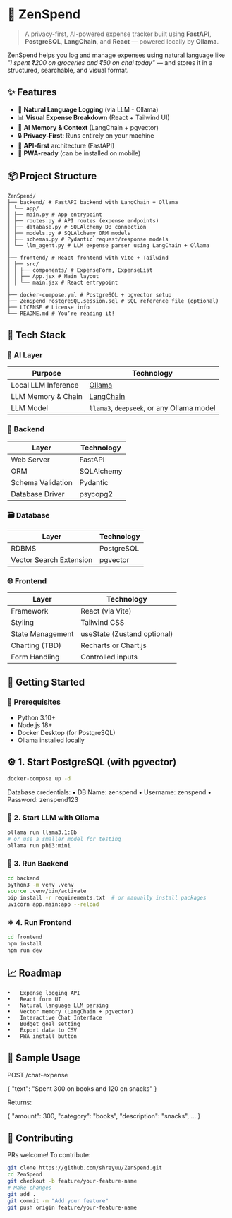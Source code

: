 # 🧘 ZenSpend

> A privacy-first, AI-powered expense tracker built using **FastAPI**, **PostgreSQL**, **LangChain**, and **React** — powered locally by **Ollama**.

ZenSpend helps you log and manage expenses using natural language like  
_"I spent ₹200 on groceries and ₹50 on chai today"_ — and stores it in a structured, searchable, and visual format.

## ✨ Features

- 💬 **Natural Language Logging** (via LLM - Ollama)
- 📊 **Visual Expense Breakdown** (React + Tailwind UI)
- 🧠 **AI Memory & Context** (LangChain + pgvector)
- 🔒 **Privacy-First**: Runs entirely on your machine
- 🔌 **API-first** architecture (FastAPI)
- 📱 **PWA-ready** (can be installed on mobile)

## 📦 Project Structure

```plaintext
ZenSpend/
├── backend/ # FastAPI backend with LangChain + Ollama
│ └── app/
│ ├── main.py # App entrypoint
│ ├── routes.py # API routes (expense endpoints)
│ ├── database.py # SQLAlchemy DB connection
│ ├── models.py # SQLAlchemy ORM models
│ ├── schemas.py # Pydantic request/response models
│ └── llm_agent.py # LLM expense parser using LangChain + Ollama
│
├── frontend/ # React frontend with Vite + Tailwind
│ ├── src/
│ │ ├── components/ # ExpenseForm, ExpenseList
│ │ ├── App.jsx # Main layout
│ │ └── main.jsx # React entrypoint
│
├── docker-compose.yml # PostgreSQL + pgvector setup
├── ZenSpend PostgreSQL.session.sql # SQL reference file (optional)
├── LICENSE # License info
└── README.md # You’re reading it!
```

## 🧰 Tech Stack

### 🧠 AI Layer

| Purpose             | Technology                                |
| ------------------- | ----------------------------------------- |
| Local LLM Inference | [Ollama](https://ollama.com/)             |
| LLM Memory & Chain  | [LangChain](https://www.langchain.com/)   |
| LLM Model           | `llama3`, `deepseek`, or any Ollama model |

### 🧩 Backend

| Layer             | Technology |
| ----------------- | ---------- |
| Web Server        | FastAPI    |
| ORM               | SQLAlchemy |
| Schema Validation | Pydantic   |
| Database Driver   | psycopg2   |

### 🗃️ Database

| Layer                   | Technology |
| ----------------------- | ---------- |
| RDBMS                   | PostgreSQL |
| Vector Search Extension | pgvector   |

### 🌐 Frontend

| Layer            | Technology                  |
| ---------------- | --------------------------- |
| Framework        | React (via Vite)            |
| Styling          | Tailwind CSS                |
| State Management | useState (Zustand optional) |
| Charting (TBD)   | Recharts or Chart.js        |
| Form Handling    | Controlled inputs           |

## 🚀 Getting Started

### 🔧 Prerequisites

- Python 3.10+
- Node.js 18+
- Docker Desktop (for PostgreSQL)
- Ollama installed locally

## ⚙️ 1. Start PostgreSQL (with pgvector)

```bash
docker-compose up -d
```

Database credentials:
• DB Name: zenspend
• Username: zenspend
• Password: zenspend123

### 🧠 2. Start LLM with Ollama

```bash
ollama run llama3.1:8b
# or use a smaller model for testing
ollama run phi3:mini
```

### 🐍 3. Run Backend

```bash
cd backend
python3 -m venv .venv
source .venv/bin/activate
pip install -r requirements.txt  # or manually install packages
uvicorn app.main:app --reload
```

### ⚛️ 4. Run Frontend

```bash
cd frontend
npm install
npm run dev
```

## 📈 Roadmap

    •	Expense logging API
    •	React form UI
    •	Natural language LLM parsing
    •	Vector memory (LangChain + pgvector)
    •	Interactive Chat Interface
    •	Budget goal setting
    •	Export data to CSV
    •	PWA install button

## 🧪 Sample Usage

POST /chat-expense

{
"text": "Spent 300 on books and 120 on snacks"
}

Returns:

{
"amount": 300,
"category": "books",
"description": "snacks",
...
}

## 🤝 Contributing

PRs welcome! To contribute:

```bash
git clone https://github.com/shreyuu/ZenSpend.git
cd ZenSpend
git checkout -b feature/your-feature-name
# Make changes
git add .
git commit -m "Add your feature"
git push origin feature/your-feature-name
```
